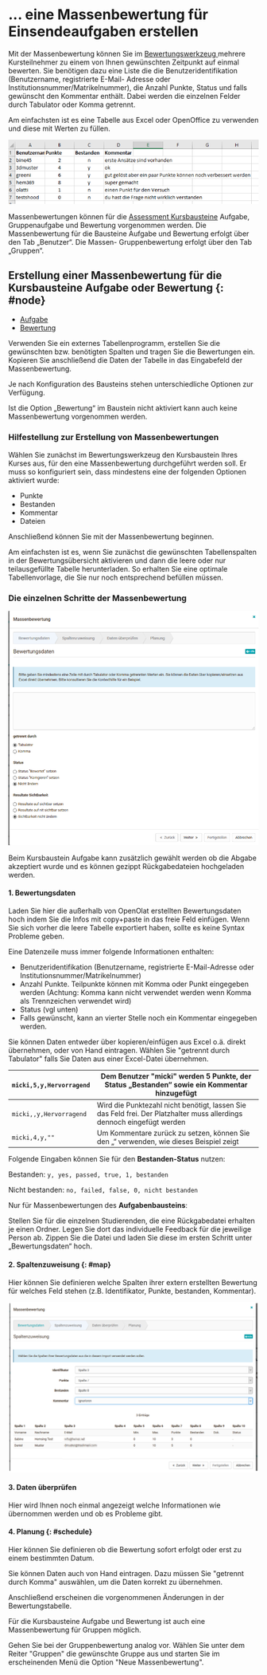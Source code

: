 # ... eine Massenbewertung für Einsendeaufgaben erstellen

Mit der Massenbewertung können Sie im [Bewertungswerkzeug
](../course_operation/Assessment_tool_-_overview.de.md)mehrere Kursteilnehmer zu
einem von Ihnen gewünschten Zeitpunkt auf einmal bewerten. Sie benötigen dazu
eine Liste die die Benutzeridentifikation (Benutzername, registrierte E-Mail-
Adresse oder Institutionsnummer/Matrikelnummer), die Anzahl Punkte, Status und
falls gewünscht den Kommentar enthält. Dabei werden die einzelnen Felder durch
Tabulator oder Komma getrennt.

Am einfachsten ist es eine Tabelle aus Excel oder OpenOffice zu verwenden und
diese mit Werten zu füllen.

![Table-result](assets/bulk_assessment-excel-DE.png)

Massenbewertungen können für die [Assessment
Kursbausteine](../course_elements/Assessment.de.md) Aufgabe,
Gruppenaufgabe und Bewertung vorgenommen werden. Die Massenbewertung für die
Bausteine Aufgabe und Bewertung erfolgt über den Tab „Benutzer“. Die Massen-
Gruppenbewertung erfolgt über den Tab „Gruppen“.

## Erstellung einer Massenbewertung für die Kursbausteine Aufgabe oder Bewertung {: #node}

* [Aufgabe](../course_operation/Assessing_tasks_and_group_tasks.de.md)
* [Bewertung](../course_operation/Assessment_of_course_modules.de.md)  

Verwenden Sie ein externes Tabellenprogramm, erstellen Sie die gewünschten
bzw. benötigten Spalten und tragen Sie die Bewertungen ein. Kopieren Sie
anschließend die Daten der Tabelle in das Eingabefeld der Massenbewertung.

Je nach Konfiguration des Bausteins stehen unterschiedliche Optionen zur
Verfügung.

Ist die Option „Bewertung“ im Baustein nicht aktiviert kann auch keine
Massenbewertung vorgenommen werden.

### Hilfestellung zur Erstellung von Massenbewertungen

Wählen Sie zunächst im Bewertungswerkzeug den Kursbaustein Ihres Kurses aus,
für den eine Massenbewertung durchgeführt werden soll. Er muss so konfiguriert
sein, dass mindestens eine der folgenden Optionen aktiviert wurde:

* Punkte
* Bestanden
* Kommentar
* Dateien

Anschließend können Sie mit der Massenbewertung beginnen.

Am einfachsten ist es, wenn Sie zunächst die gewünschten Tabellenspalten in
der Bewertungsübersicht aktivieren und dann die leere oder nur teilausgefüllte
Tabelle herunterladen. So erhalten Sie eine optimale Tabellenvorlage, die Sie
nur noch entsprechend befüllen müssen.

### Die einzelnen Schritte der Massenbewertung

![Wizard](assets/Massenbewertung1a.png)

Beim Kursbaustein Aufgabe kann zusätzlich gewählt werden ob die Abgabe
akzeptiert wurde und es können gezippt Rückgabedateien hochgeladen werden.

#### 1. Bewertungsdaten

Laden Sie hier die außerhalb von OpenOlat erstellten Bewertungsdaten hoch
indem Sie die Infos mit copy+paste in das freie Feld einfügen. Wenn Sie sich
vorher die leere Tabelle exportiert haben, sollte es keine Syntax Probleme
geben.

Eine Datenzeile muss immer folgende Informationen enthalten:

* Benutzeridentifikation (Benutzername, registrierte E-Mail-Adresse oder Institutionsnummer/Matrikelnummer)
* Anzahl Punkte. Teilpunkte können mit Komma oder Punkt eingegeben werden (Achtung: Komma kann nicht verwendet werden wenn Komma als Trennzeichen verwendet wird)
* Status (vgl unten)
* Falls gewünscht, kann an vierter Stelle noch ein Kommentar eingegeben werden.

Sie können Daten entweder über kopieren/einfügen aus Excel o.ä. direkt
übernehmen, oder von Hand eintragen. Wählen Sie "getrennt durch Tabulator"
falls Sie Daten aus einer Excel-Datei übernehmen.

`micki,5,y,Hervorragend`| Dem Benutzer "micki" werden 5 Punkte, der Status „Bestanden“ sowie ein Kommentar hinzugefügt  
---|---  
`micki,,y,Hervorragend`| Wird die Punktezahl nicht benötigt, lassen Sie das Feld frei. Der Platzhalter muss allerdings dennoch eingefügt werden  
`micki,4,y,""`| Um Kommentare zurück zu setzen, können Sie den „“ verwenden, wie dieses Beispiel zeigt  
  
Folgende Eingaben können Sie für den **Bestanden-Status** nutzen:

Bestanden: `y, yes, passed, true, 1, bestanden`

Nicht bestanden: `no, failed, false, 0, nicht bestanden`  
  
Nur für Massenbewertungen des **Aufgabenbausteins**:

Stellen Sie für die einzelnen Studierenden, die eine Rückgabedatei erhalten je
einen Ordner. Legen Sie dort das individuelle Feedback für die jeweilige
Person ab. Zippen Sie die Datei und laden Sie diese im ersten Schritt unter
„Bewertungsdaten“ hoch.

#### 2. Spaltenzuweisung {: #map}

Hier können Sie definieren welche Spalten ihrer extern erstellten Bewertung
für welches Feld stehen (z.B. Identifikator, Punkte, bestanden, Kommentar).

![](assets/Spaltenzuweisung.png)

#### 3. Daten überprüfen

Hier wird Ihnen noch einmal angezeigt welche Informationen wie übernommen
werden und ob es Probleme gibt.

#### 4. Planung {: #schedule}

Hier können Sie definieren ob die Bewertung sofort erfolgt oder erst zu einem
bestimmten Datum.

Sie können Daten auch von Hand eintragen. Dazu müssen Sie "getrennt durch
Komma" auswählen, um die Daten korrekt zu übernehmen.

Anschließend erscheinen die vorgenommenen Änderungen in der Bewertungstabelle.

Für die Kursbausteine Aufgabe und Bewertung ist auch eine Massenbewertung für
Gruppen möglich.

Gehen Sie bei der Gruppenbewertung analog vor. Wählen Sie unter dem Reiter
"Gruppen" die gewünschte Gruppe aus und starten Sie im erscheinenden Menü die
Option "Neue Massenbewertung".
